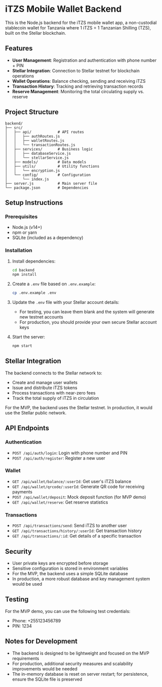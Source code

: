 # iTZS Mobile Wallet Backend

This is the Node.js backend for the iTZS mobile wallet app, a non-custodial stablecoin wallet for Tanzania where 1 iTZS = 1 Tanzanian Shilling (TZS), built on the Stellar blockchain.

## Features

- **User Management**: Registration and authentication with phone number + PIN
- **Stellar Integration**: Connection to Stellar testnet for blockchain operations
- **Wallet Operations**: Balance checking, sending and receiving iTZS
- **Transaction History**: Tracking and retrieving transaction records
- **Reserve Management**: Monitoring the total circulating supply vs. reserve

## Project Structure

```
backend/
├── src/
│   ├── api/            # API routes
│   │   ├── authRoutes.js
│   │   ├── walletRoutes.js
│   │   └── transactionRoutes.js
│   ├── services/       # Business logic
│   │   ├── databaseService.js
│   │   └── stellarService.js
│   ├── models/         # Data models
│   ├── utils/          # Utility functions
│   │   └── encryption.js
│   └── config/         # Configuration
│       └── index.js
├── server.js           # Main server file
└── package.json        # Dependencies
```

## Setup Instructions

### Prerequisites

- Node.js (v14+)
- npm or yarn
- SQLite (included as a dependency)

### Installation

1. Install dependencies:
   ```bash
   cd backend
   npm install
   ```

2. Create a `.env` file based on `.env.example`:
   ```bash
   cp .env.example .env
   ```

3. Update the `.env` file with your Stellar account details:
   - For testing, you can leave them blank and the system will generate new testnet accounts
   - For production, you should provide your own secure Stellar account keys

4. Start the server:
   ```bash
   npm start
   ```

## Stellar Integration

The backend connects to the Stellar network to:
- Create and manage user wallets
- Issue and distribute iTZS tokens
- Process transactions with near-zero fees
- Track the total supply of iTZS in circulation

For the MVP, the backend uses the Stellar testnet. In production, it would use the Stellar public network.

## API Endpoints

### Authentication
- `POST /api/auth/login`: Login with phone number and PIN
- `POST /api/auth/register`: Register a new user

### Wallet
- `GET /api/wallet/balance/:userId`: Get user's iTZS balance
- `GET /api/wallet/qrcode/:userId`: Generate QR code for receiving payments
- `POST /api/wallet/deposit`: Mock deposit function (for MVP demo)
- `GET /api/wallet/reserve`: Get reserve statistics

### Transactions
- `POST /api/transactions/send`: Send iTZS to another user
- `GET /api/transactions/history/:userId`: Get transaction history
- `GET /api/transactions/:id`: Get details of a specific transaction

## Security

- User private keys are encrypted before storage
- Sensitive configuration is stored in environment variables
- For the MVP, the backend uses a simple SQLite database
- In production, a more robust database and key management system would be used

## Testing

For the MVP demo, you can use the following test credentials:
- Phone: +255123456789
- PIN: 1234

## Notes for Development

- The backend is designed to be lightweight and focused on the MVP requirements
- For production, additional security measures and scalability improvements would be needed
- The in-memory database is reset on server restart; for persistence, ensure the SQLite file is preserved

